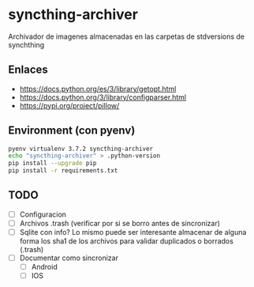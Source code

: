 # syncthing-archiver

Archivador de imagenes almacenadas en las carpetas de stdversions de synchthing

## Enlaces
* https://docs.python.org/es/3/library/getopt.html
* https://docs.python.org/3/library/configparser.html
* https://pypi.org/project/pillow/

## Environment (con pyenv)

```bash
pyenv virtualenv 3.7.2 syncthing-archiver
echo "syncthing-archiver" > .python-version
pip install --upgrade pip
pip install -r requirements.txt
```

## TODO
* [ ] Configuracion
* [ ] Archivos .trash (verificar por si se borro antes de sincronizar)
* [ ] Sqlite con info? Lo mismo puede ser interesante almacenar de alguna forma los sha1 de los archivos para validar duplicados o borrados (.trash)
* [ ] Documentar como sincronizar
    * [ ] Android
    * [ ] IOS